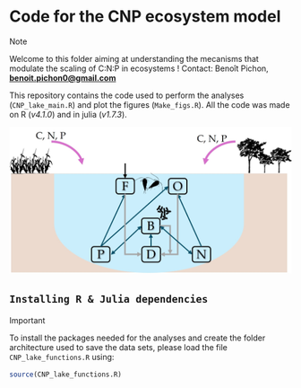 # Code for the CNP ecosystem model

> [!NOTE]
> Welcome to this folder aiming at understanding the mecanisms that modulate the scaling of C:N:P in ecosystems !
> Contact: Benoît Pichon, **benoit.pichon0@gmail.com**


This repository contains the code used to perform the analyses (`CNP_lake_main.R`) and plot the figures (`Make_figs.R`).
All the code was made on R (*v4.1.0*) and in julia (*v1.7.3*).

<p align="center">
    <img src="https://github.com/bpichon0/CNP_scaling_ecosystems/blob/master/Git_fig/Fig_model_lake.jpg" width="800">
</p>

## `Installing R & Julia dependencies`

> [!IMPORTANT]  
> To install the packages needed for the analyses and create the folder architecture used to save the data sets, please load the file `CNP_lake_functions.R` using: 

```R
source(CNP_lake_functions.R)
```
